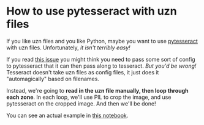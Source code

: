 # How to use pytesseract with uzn files

If you like uzn files and you like Python, maybe you want to use [pytesseract](https://github.com/madmaze/pytesseract) with uzn files. Unfortunately, *it isn't terribly easy!*

If you read [this issue](https://github.com/madmaze/pytesseract/issues/178) you might think you need to pass some sort of config to pytesseract that it can then pass along to tesseract. *But you'd be wrong!* Tesseract doesn't take uzn files as config files, it just does it "automagically" based on filenames.

Instead, we're going to **read in the uzn file manually, then loop through each zone**. In each loop, we'll use PIL to crop the image, and use pytesseract on the cropped image. And then we'll be done!

You can see an actual example in [this notebook](pytesseract.ipynb).
